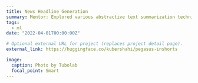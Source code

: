 ```yaml
---
title: News Headline Generation
summary: Mentor: Explored various abstractive text summarization techniques and finetuned Google’s Pegasus model with 568 million parameters using PyTorch to generate concise headlines from summaries of local news articles. [Presentation](https://drive.google.com/file/d/1JKyANl5UCGa7KxztOPjkXjvFzRliFAwf/view) | [Code](https://github.com/kubershahi/ashoka-aml)
tags:
  - ml
date: "2022-04-01T00:00:00Z"

# Optional external URL for project (replaces project detail page).
external_link: https://huggingface.co/kubershahi/pegasus-inshorts

image:
  caption: Photo by Tubolab
  focal_point: Smart
---
```


